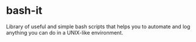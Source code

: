 bash-it
=======

Library of useful and simple bash scripts that helps you to automate and log anything you can do in a UNIX-like environment.
